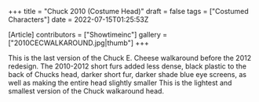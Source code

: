 +++
title = "Chuck 2010 (Costume Head)"
draft = false
tags = ["Costumed Characters"]
date = 2022-07-15T01:25:53Z

[Article]
contributors = ["Showtimeinc"]
gallery = ["2010CECWALKAROUND.jpg|thumb"]
+++

This is the last version of the Chuck E. Cheese walkaround before the 2012 redesign. The 2010-2012 short furs added less dense, black plastic to the back of Chucks head, darker short fur, darker shade blue eye screens, as well as making the entire head slightly smaller This is the lightest and smallest version of the Chuck walkaround head.



